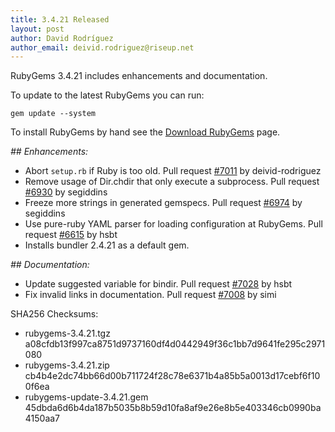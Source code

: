```yaml
---
title: 3.4.21 Released
layout: post
author: David Rodríguez
author_email: deivid.rodriguez@riseup.net
---
```


RubyGems 3.4.21 includes enhancements and documentation.

To update to the latest RubyGems you can run:

    gem update --system

To install RubyGems by hand see the [Download RubyGems][download] page.


_## Enhancements:_

* Abort `setup.rb` if Ruby is too old. Pull request
  [#7011](https://github.com/rubygems/rubygems/pull/7011) by
  deivid-rodriguez
* Remove usage of Dir.chdir that only execute a subprocess. Pull request
  [#6930](https://github.com/rubygems/rubygems/pull/6930) by segiddins
* Freeze more strings in generated gemspecs. Pull request
  [#6974](https://github.com/rubygems/rubygems/pull/6974) by segiddins
* Use pure-ruby YAML parser for loading configuration at RubyGems. Pull
  request [#6615](https://github.com/rubygems/rubygems/pull/6615) by hsbt
* Installs bundler 2.4.21 as a default gem.

_## Documentation:_

* Update suggested variable for bindir. Pull request
  [#7028](https://github.com/rubygems/rubygems/pull/7028) by hsbt
* Fix invalid links in documentation. Pull request
  [#7008](https://github.com/rubygems/rubygems/pull/7008) by simi


SHA256 Checksums:

* rubygems-3.4.21.tgz  
  a08cfdb13f997ca8751d9737160df4d0442949f36c1bb7d9641fe295c2971080
* rubygems-3.4.21.zip  
  cb4b4e2dc74bb66d00b711724f28c78e6371b4a85b5a0013d17cebf6f100f6ea
* rubygems-update-3.4.21.gem  
  45dbda6d6b4da187b5035b8b59d10fa8af9e26e8b5e403346cb0990ba4150aa7


[download]: https://rubygems.org/pages/download

